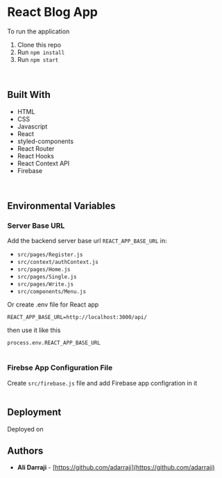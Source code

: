 # React Blog App

To run the application

1. Clone this repo
2. Run `npm install`
3. Run `npm start`
<br/>

## Built With

* HTML
* CSS
* Javascript
* React
* styled-components
* React Router
* React Hooks
* React Context API 
* Firebase
<br/>

## Environmental Variables

### Server Base URL

Add the backend server base url `REACT_APP_BASE_URL` in:

* `src/pages/Register.js`
* `src/context/authContext.js`
* `src/pages/Home.js`
* `src/pages/Single.js`
* `src/pages/Write.js`
* `src/components/Menu.js`

Or create .env file for React app

`REACT_APP_BASE_URL=http://localhost:3000/api/` 

then use it like this

 `process.env.REACT_APP_BASE_URL`
<br/>
<br/>


### Firebse App Configuration File

Create `src/firebase.js` file and add Firebase app configration in it
<br/>
<br/>

## Deployment
Deployed on 


## Authors

- **Ali Darraji** - [https://github.com/adarraji](https://github.com/adarraji)
